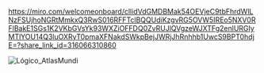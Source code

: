 https://miro.com/welcomeonboard/cllidVdGMDBMak54OEVjeC9tbFhrdWlLNzFSUjhoNGRtMmkxQ3RwS016RFFTclBQQUdiKzgvRG5OVW5IREo5NXV0RFlBakE1SGs1K2VKbGVsYk93WXZiOFFDQ0ZvRUJlQVgzeWJXTFg2enlURGIyMTlYOU14Q3luOXRyT0pmaXFNakdSWkpBejJWRjJhRnhhb1UwcS9BPT0hdjE=?share_link_id=316066310860

![Lógico_AtlasMundi](https://github.com/user-attachments/assets/f907e082-ce3a-4a3f-b860-348340b4b1bb)
